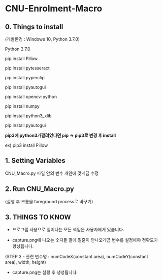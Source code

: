 # CNU-Enrolment-Macro

## 0. Things to install

(개발환경 : Windows 10, Python 3.7.0)

Python 3.7.0

pip install Pillow

pip install pytesseract

pip install pyperclip

pip install pyautogui

pip install opencv-python

pip install numpy

pip install python3_xlib

pip install pyautogui

**pip3에 python3가깔려있다면 pip -> pip3로 변경 후 install**

ex) pip3 install Pillow

## 1. Setting Variables

CNU_Macro.py 파일 안의 변수 개인에 맞게끔 수정

## 2. Run CNU_Macro.py

(실행 후 크롬을 foreground process로 바꾸기)

## 3. THINGS TO KNOW

- 프로그램 사용으로 일어나는 모든 책임은 사용자에게 있습니다.

- capture.png에 나오는 숫자들 밑에 밑줄이 안나오게끔 변수를 설정해야 정확도가 향상됩니다.

(STEP 3 - 관련 변수명 : numCodeX(constant area), numCodeY(constant area), width, height)

- capture.png는 실행 후 생성됩니다.
